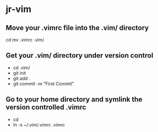 # jr-vim

## Move your .vimrc file into the .vim/ directory
cd
mv .vimrc .vim/

## Get your .vim/ directory under version control
* cd .vim/
* git init
* git add .
* git commit -m "First Commit"

## Go to your home directory and symlink the version controlled .vimrc
* cd
* ln -s ~/.vim/.vimrc .vimrc
